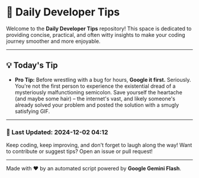 
# 🌟 Daily Developer Tips

Welcome to the **Daily Developer Tips** repository! This space is dedicated to providing concise, practical, and often witty insights to make your coding journey smoother and more enjoyable.

---

## 💡 Today's Tip

- **Pro Tip:**  Before wrestling with a bug for hours,  **Google it first.**  Seriously.  You're not the first person to experience the existential dread of a mysteriously malfunctioning semicolon.  Save yourself the heartache (and maybe some hair) – the internet's vast, and likely someone's already solved your problem and posted the solution with a smugly satisfying GIF.

---

### 📅 Last Updated: 2024-12-02 04:12

Keep coding, keep improving, and don't forget to laugh along the way! Want to contribute or suggest tips? Open an issue or pull request!

---

Made with ❤️ by an automated script powered by **Google Gemini Flash**.
